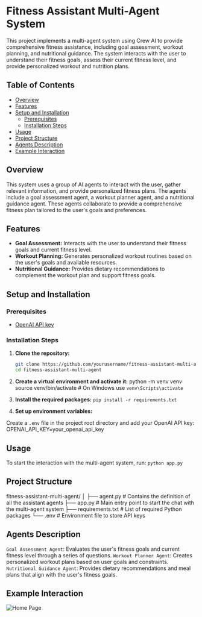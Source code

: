 # Fitness Assistant Multi-Agent System

This project implements a multi-agent system using Crew AI to provide comprehensive fitness assistance, including goal assessment, workout planning, and nutritional guidance. The system interacts with the user to understand their fitness goals, assess their current fitness level, and provide personalized workout and nutrition plans.

## Table of Contents

- [Overview](#overview)
- [Features](#features)
- [Setup and Installation](#setup-and-installation)
  - [Prerequisites](#prerequisites)
  - [Installation Steps](#installation-steps)
- [Usage](#usage)
- [Project Structure](#project-structure)
- [Agents Description](#agents-description)
- [Example Interaction](#example-interaction)


## Overview

This system uses a group of AI agents to interact with the user, gather relevant information, and provide personalized fitness plans. The agents include a goal assessment agent, a workout planner agent, and a nutritional guidance agent. These agents collaborate to provide a comprehensive fitness plan tailored to the user's goals and preferences.

## Features

- **Goal Assessment:** Interacts with the user to understand their fitness goals and current fitness level.
- **Workout Planning:** Generates personalized workout routines based on the user's goals and available resources.
- **Nutritional Guidance:** Provides dietary recommendations to complement the workout plan and support fitness goals.

## Setup and Installation

### Prerequisites

- [OpenAI API key](https://beta.openai.com/signup/)

### Installation Steps

1. **Clone the repository:**

   ```bash
   git clone https://github.com/yourusername/fitness-assistant-multi-agent.git
   cd fitness-assistant-multi-agent
   ```
2. **Create a virtual environment and activate it:**
python -m venv venv
source venv/bin/activate   # On Windows use `venv\Scripts\activate`

3. **Install the required packages:**
```pip install -r requirements.txt```

4. **Set up environment variables:**

Create a `.env` file in the project root directory and add your OpenAI API key:
OPENAI_API_KEY=your_openai_api_key

## Usage
To start the interaction with the multi-agent system, run:
`python app.py`

## Project Structure
fitness-assistant-multi-agent/
│
├── agent.py                # Contains the definition of all the assistant agents
├── app.py                  # Main entry point to start the chat with the multi-agent system
├── requirements.txt        # List of required Python packages
└── .env                    # Environment file to store API keys

## Agents Description
`Goal Assessment Agent`: Evaluates the user's fitness goals and current fitness level through a series of questions.
`Workout Planner Agent`: Creates personalized workout plans based on user goals and constraints.
`Nutritional Guidance Agent`: Provides dietary recommendations and meal plans that align with the user's fitness goals.

## Example Interaction
![Home Page](screenshots/screenshot-file.png)
